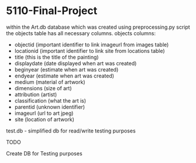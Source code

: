 # 5110-Final-Project
within the Art.db database which was created using preprocessing.py script the objects table has all necessary columns. 
objects columns:
- objectid (important identifier to link imageurl from images table)
- locationid (important identifier to link site from locations table)
- title (this is the title of the painting)
- displaydate (date displayed when art was created)
- beginyear (estimate when art was created)
- endyear (estimate when art was created)
- medium (material of artwork)
- dimensions (size of art)
- attribution (artist)
- classification (what the art is)
- parentid (unknown identifier)
- imageurl (url to art jpeg)
- site (location of artwork)


test.db - simplified db for read/write testing purposes





TODO

Create DB for Testing purposes